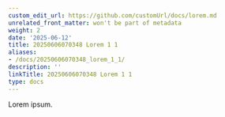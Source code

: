 ```yaml
---
custom_edit_url: https://github.com/customUrl/docs/lorem.md
unrelated_front_matter: won't be part of metadata
weight: 2
date: '2025-06-12'
title: 20250606070348 Lorem 1 1
aliases:
- /docs/20250606070348_lorem_1_1/
description: ''
linkTitle: 20250606070348 Lorem 1 1
type: docs
---
```


Lorem ipsum.
